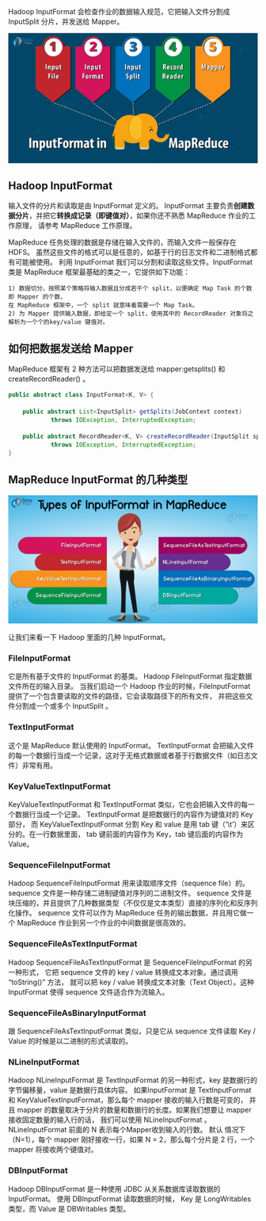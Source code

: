 Hadoop InputFormat 会检查作业的数据输入规范，它把输入文件分割成 InputSplit 分片，并发送给 Mapper。

![inputFileInMapDataFlow01.png](img/06/inputFileInMapDataFlow01.png)

## Hadoop InputFormat
输入文件的分片和读取是由 InputFormat 定义的。
InputFormat 主要负责**创建数据分片**，并把它**转换成记录（即键值对）**，如果你还不熟悉 MapReduce 作业的工作原理，
请参考 MapReduce 工作原理。

MapReduce 任务处理的数据是存储在输入文件的，而输入文件一般保存在 HDFS。
虽然这些文件的格式可以是任意的，如基于行的日志文件和二进制格式都有可能被使用。
利用 InputFormat 我们可以分割和读取这些文件。InputFormat 类是 MapReduce 框架最基础的类之一，它提供如下功能：
```text
1) 数据切分，按照某个策略将输入数据且分成若干个 split，以便确定 Map Task 的个数即 Mapper 的个数，
在 MapReduce 框架中，一个 split 就意味着需要一个 Map Task。
2) 为 Mapper 提供输入数据，即给定一个 split，使用其中的 RecordReader 对象将之解析为一个个的key/value 键值对。
```

## 如何把数据发送给 Mapper
MapReduce 框架有 2 种方法可以把数据发送给 mapper:getsplits() 和 createRecordReader() 。
```java
public abstract class InputFormat<K, V> {
    
    public abstract List<InputSplit> getSplits(JobContext context)
            throws IOException, InterruptedException;
    
    public abstract RecordReader<K, V> createRecordReader(InputSplit split, TaskAttemptContext context)
            throws IOException, InterruptedException;
}
```

## MapReduce InputFormat 的几种类型

![inputFormatTypes01.png](img/06/inputFormatTypes01.png)

让我们来看一下 Hadoop 里面的几种 InputFormat。

### FileInputFormat
它是所有基于文件的 InputFormat 的基类。
Hadoop FileInputFormat 指定数据文件所在的输入目录。
当我们启动一个 Hadoop 作业的时候，FileInputFormat 提供了一个包含要读取的文件的路径，它会读取路径下的所有文件，
并把这些文件分割成一个或多个 InputSplit 。

### TextInputFormat
这个是 MapReduce 默认使用的 InputFormat。
TextInputFormat 会把输入文件的每一个数据行当成一个记录，这对于无格式数据或者基于行数据文件（如日志文件）非常有用。

### KeyValueTextInputFormat
KeyValueTextInputFormat 和 TextInputFormat 类似，它也会把输入文件的每一个数据行当成一个记录。
TextInputFormat 是把数据行的内容作为键值对的 Key 部分，
而 KeyValueTextInputFormat 分割 Key 和 value 是用 tab 键（‘\t’）来区分的。在一行数据里面，
tab 键前面的内容作为 Key，tab 键后面的内容作为 Value。

### SequenceFileInputFormat
Hadoop SequenceFileInputFormat 用来读取顺序文件（sequence file）的。
sequence 文件是一种存储二进制键值对序列的二进制文件。
sequence 文件是块压缩的，并且提供了几种数据类型（不仅仅是文本类型）直接的序列化和反序列化操作。
sequence 文件可以作为 MapReduce 任务的输出数据，并且用它做一个 MapReduce 作业到另一个作业的中间数据是很高效的。

### SequenceFileAsTextInputFormat
Hadoop SequenceFileAsTextInputFormat 是 SequenceFileInputFormat 的另一种形式，
它把 sequence 文件的 key / value 转换成文本对象。通过调用 “toString()” 方法，
就可以把 key / value 转换成文本对象（Text Object）。这种 InputFormat 使得 sequence 文件适合作为流输入。

### SequenceFileAsBinaryInputFormat
跟 SequenceFileAsTextInputFormat 类似，只是它从 sequence 文件读取 Key / Value 的时候是以二进制的形式读取的。

### NLineInputFormat
Hadoop NLineInputFormat 是 TextInputFormat 的另一种形式，key 是数据行的字节偏移量，value 是数据行具体内容。
如果InputFormat 是 TextInputFormat 和 KeyValueTextInputFormat，那么每个 mapper 接收的输入行数是可变的，
并且 mapper 的数量取决于分片的数量和数据行的长度。如果我们想要让 mapper 接收固定数量的输入行的话，
我们可以使用 NLineInputFormat 。NLineInputFormat 前面的 N 表示每个Mapper收到输入的行数。
默认 情况下（N=1），每个 mapper 刚好接收一行，如果 N = 2，那么每个分片是 2 行，一个 mapper 将接收两个键值对。

### DBInputFormat
Hadoop DBInputFormat 是一种使用 JDBC 从关系数据库读取数据的 InputFormat。
使用 DBInputFormat 读取数据的时候， Key 是 LongWritables 类型，而 Value 是 DBWritables 类型。